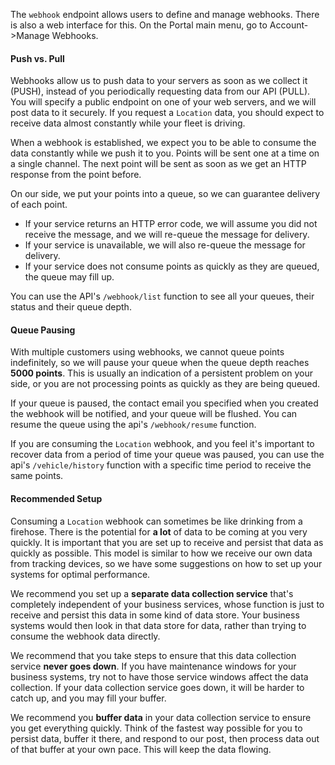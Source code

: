 The `webhook` endpoint allows users to define and manage webhooks. There is also a web interface for this. 
On the Portal main menu, go to Account->Manage Webhooks.

#### Push vs. Pull
Webhooks allow us to push data to your servers as soon as we collect it (PUSH), 
instead of you periodically requesting data from our API (PULL).
You will specify a public endpoint on one of your web servers, and we will post data to it securely. 
If you request a `Location` data, you should expect to receive data almost constantly while your fleet is driving.  

When a webhook is established, we expect you to be able to consume the data constantly while we push it to you.
Points will be sent one at a time on a single channel. 
The next point will be sent as soon as we get an HTTP response from the point before.

On our side, we put your points into a queue, so we can guarantee delivery of each point.
 * If your service returns an HTTP error code, we will assume you did not receive the message, 
and we will re-queue the message for delivery.
 * If your service is unavailable, we will also re-queue the message for delivery.
 * If your service does not consume points as quickly as they are queued, the queue may fill up.

You can use the API's `/webhook/list` function to see all your queues, their status and their queue depth.

#### Queue Pausing
With multiple customers using webhooks, we cannot queue points indefinitely, 
so we will pause your queue when the queue depth reaches **5000 points**.
This is usually an indication of a persistent problem on your side, 
or you are not processing points as quickly as they are being queued.

If your queue is paused, the contact email you specified when you created the webhook will be notified, 
and your queue will be flushed. You can resume the queue using the api's `/webhook/resume` function.
  
If you are consuming the `Location` webhook, 
and you feel it's important to recover data from a period of time your queue was paused,
you can use the api's `/vehicle/history` function with a specific time period to receive the same points.

#### Recommended Setup
Consuming a `Location` webhook can sometimes be like drinking from a firehose. 
There is the potential for **a lot** of data to be coming at you very quickly. 
It is important that you are set up to receive and persist that data as quickly as possible.
This model is similar to how we receive our own data from tracking devices, 
so we have some suggestions on how to set up your systems for optimal performance.
 
We recommend you set up a **separate data collection service** that's completely independent of your business services, 
whose function is just to receive and persist this data in some kind of data store. 
Your business systems would then look in that data store for data, rather than trying to consume the webhook data directly.

We recommend that you take steps to ensure that this data collection service **never goes down**.
If you have maintenance windows for your business systems, try not to have those service windows affect the data collection.
If your data collection service goes down, it will be harder to catch up, and you may fill your buffer.

We recommend you **buffer data** in your data collection service to ensure you get everything quickly.
Think of the fastest way possible for you to persist data, buffer it there, and respond to our post,
then process data out of that buffer at your own pace. This will keep the data flowing.
  

